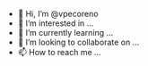 - 👋 Hi, I’m @vpecoreno
- 👀 I’m interested in ...
- 🌱 I’m currently learning ...
- 💞️ I’m looking to collaborate on ...
- 📫 How to reach me ...

<!---
vpecoreno/vpecoreno is a ✨ special ✨ repository because its `README.md` (this file) appears on your GitHub profile.
You can click the Preview link to take a look at your changes.
--->
